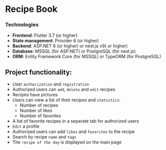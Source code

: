 # Recipe Book

### Technologies
- **Frontend**: Flutter 3.7 (or higher)
- **State management**: Provider 6 (or higher)
- **Backend**: ASP.NET 6 (or higher) or nest.js v9( or higher)
- **Database**: MSSQL (for ASP.NET) or PostgreSQL (for nest.js)
-  **ORM**: Entity Framework Core (for MSSQL) or TypeORM (for PostgreSQL)

## Project functionality:
- User `authorization` and `registration`
- Authorized users can `add`, `delete` and `edit` recipes
- Recipes have pictures
- Users can view a list of their recipes and `statistics`:
  - Number of recipes
  - Number of likes
  - Number of favorites
- A list of favorite recipes in a separate tab for authorized users
- `Edit` a profile
- Authorized users can add `likes` and `favorites` to the recipe
- Search by recipe `name` and `tags`
- The `recipe of the day` is displayed on the main page
